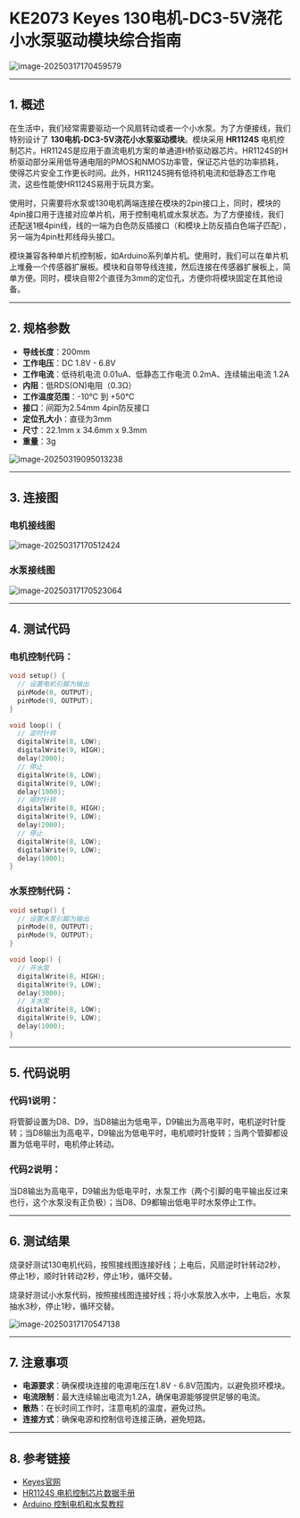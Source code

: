 # KE2073 Keyes 130电机-DC3-5V浇花小水泵驱动模块综合指南

![image-20250317170459579](media/image-20250317170459579.png)

---

## 1. 概述
在生活中，我们经常需要驱动一个风扇转动或者一个小水泵。为了方便接线，我们特别设计了 **130电机-DC3-5V浇花小水泵驱动模块**。模块采用 **HR1124S** 电机控制芯片。HR1124S是应用于直流电机方案的单通道H桥驱动器芯片。HR1124S的H桥驱动部分采用低导通电阻的PMOS和NMOS功率管，保证芯片低的功率损耗，使得芯片安全工作更长时间。此外，HR1124S拥有低待机电流和低静态工作电流，这些性能使HR1124S易用于玩具方案。

使用时，只需要将水泵或130电机两端连接在模块的2pin接口上，同时，模块的4pin接口用于连接对应单片机，用于控制电机或水泵状态。为了方便接线，我们还配送1根4pin线，线的一端为白色防反插接口（和模块上防反插白色端子匹配），另一端为4pin杜邦线母头接口。

模块兼容各种单片机控制板，如Arduino系列单片机。使用时，我们可以在单片机上堆叠一个传感器扩展板。模块和自带导线连接，然后连接在传感器扩展板上，简单方便。同时，模块自带2个直径为3mm的定位孔，方便你将模块固定在其他设备。

---

## 2. 规格参数
- **导线长度**：200mm  
- **工作电压**：DC 1.8V - 6.8V  
- **工作电流**：低待机电流 0.01uA、低静态工作电流 0.2mA、连续输出电流 1.2A  
- **内阻**：低RDS(ON)电阻（0.3Ω）  
- **工作温度范围**：-10℃ 到 +50℃  
- **接口**：间距为2.54mm 4pin防反接口  
- **定位孔大小**：直径为3mm  
- **尺寸**：22.1mm x 34.6mm x 9.3mm  
- **重量**：3g  

![image-20250319095013238](media/image-20250319095013238.png)

---

## 3. 连接图
### 电机接线图

![image-20250317170512424](media/image-20250317170512424.png)

### 水泵接线图

![image-20250317170523064](media/image-20250317170523064.png)

---

## 4. 测试代码

### 电机控制代码：
```cpp
void setup() {
  // 设置电机引脚为输出
  pinMode(8, OUTPUT);
  pinMode(9, OUTPUT);
}

void loop() {
  // 逆时针转
  digitalWrite(8, LOW);
  digitalWrite(9, HIGH);
  delay(2000);
  // 停止
  digitalWrite(8, LOW);
  digitalWrite(9, LOW);
  delay(1000);
  // 顺时针转
  digitalWrite(8, HIGH);
  digitalWrite(9, LOW);
  delay(2000);
  // 停止
  digitalWrite(8, LOW);
  digitalWrite(9, LOW);
  delay(1000);
}
```

### 水泵控制代码：
```cpp
void setup() {
  // 设置水泵引脚为输出
  pinMode(8, OUTPUT);
  pinMode(9, OUTPUT);
}

void loop() {
  // 开水泵
  digitalWrite(8, HIGH);
  digitalWrite(9, LOW);
  delay(3000);
  // 关水泵
  digitalWrite(8, LOW);
  digitalWrite(9, LOW);
  delay(1000);
}
```

---

## 5. 代码说明
### 代码1说明：
将管脚设置为D8、D9，当D8输出为低电平，D9输出为高电平时，电机逆时针旋转；当D8输出为高电平，D9输出为低电平时，电机顺时针旋转；当两个管脚都设置为低电平时，电机停止转动。

### 代码2说明：
当D8输出为高电平，D9输出为低电平时，水泵工作（两个引脚的电平输出反过来也行，这个水泵没有正负极）；当D8、D9都输出低电平时水泵停止工作。

---

## 6. 测试结果
烧录好测试130电机代码，按照接线图连接好线；上电后，风扇逆时针转动2秒，停止1秒，顺时针转动2秒，停止1秒，循环交替。

烧录好测试小水泵代码，按照接线图连接好线；将小水泵放入水中，上电后，水泵抽水3秒，停止1秒，循环交替。

![image-20250317170547138](media/image-20250317170547138.png)

---

## 7. 注意事项
- **电源要求**：确保模块连接的电源电压在1.8V - 6.8V范围内，以避免损坏模块。
- **电流限制**：最大连续输出电流为1.2A，确保电源能够提供足够的电流。
- **散热**：在长时间工作时，注意电机的温度，避免过热。
- **连接方式**：确保电源和控制信号连接正确，避免短路。

---

## 8. 参考链接
- [Keyes官网](http://www.keyes-robot.com/)
- [HR1124S 电机控制芯片数据手册](https://www.datasheetarchive.com/)
- [Arduino 控制电机和水泵教程](https://www.arduino.cc/en/Tutorial/HomePage)